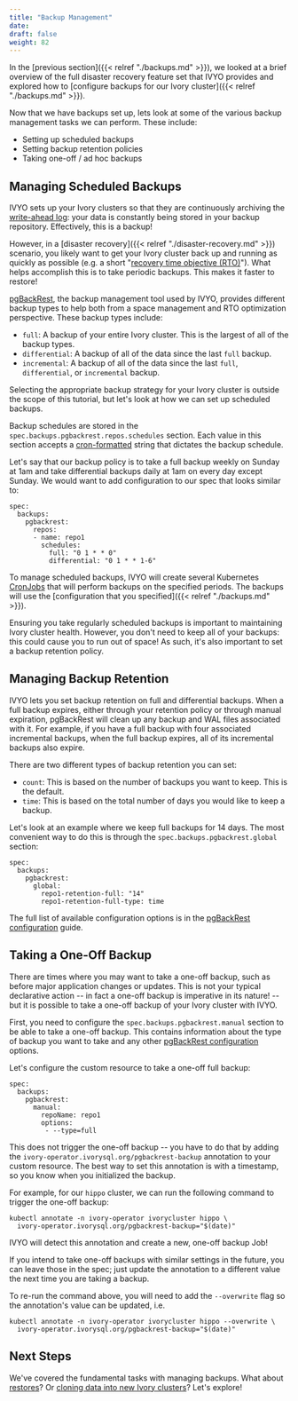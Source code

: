 ```yaml
---
title: "Backup Management"
date:
draft: false
weight: 82
---
```


In the [previous section]({{< relref "./backups.md" >}}), we looked at a brief overview of the full disaster recovery feature set that IVYO provides and explored how to [configure backups for our Ivory cluster]({{< relref "./backups.md" >}}).

Now that we have backups set up, lets look at some of the various backup management tasks we can perform. These include:

- Setting up scheduled backups
- Setting backup retention policies
- Taking one-off / ad hoc backups

## Managing Scheduled Backups

IVYO sets up your Ivory clusters so that they are continuously archiving the [write-ahead log](https://www.postgresql.org/docs/current/wal-intro.html):
your data is constantly being stored in your backup repository. Effectively, this is a backup!

However, in a [disaster recovery]({{< relref "./disaster-recovery.md" >}}) scenario, you likely want to get your Ivory cluster back up and running as quickly as possible (e.g. a short "[recovery time objective (RTO)](https://en.wikipedia.org/wiki/Disaster_recovery#Recovery_Time_Objective)"). What helps accomplish this is to take periodic backups. This makes it faster to restore!

[pgBackRest](https://pgbackrest.org/), the backup management tool used by IVYO, provides different backup types to help both from a space management and RTO optimization perspective. These backup types include:

- `full`: A backup of your entire Ivory cluster. This is the largest of all of the backup types.
- `differential`: A backup of all of the data since the last `full` backup.
- `incremental`: A backup of all of the data since the last `full`, `differential`, or `incremental` backup.

Selecting the appropriate backup strategy for your Ivory cluster is outside the scope of this tutorial, but let's look at how we can set up scheduled backups.

Backup schedules are stored in the `spec.backups.pgbackrest.repos.schedules` section. Each value in this section
accepts a [cron-formatted](https://docs.k8s.io/concepts/workloads/controllers/cron-jobs/#cron-schedule-syntax) string
that dictates the backup schedule.

Let's say that our backup policy is to take a full backup weekly on Sunday at 1am and take differential backups daily at 1am on every day except Sunday.
We would want to add configuration to our spec that looks similar to:

```
spec:
  backups:
    pgbackrest:
      repos:
      - name: repo1
        schedules:
          full: "0 1 * * 0"
          differential: "0 1 * * 1-6"
```

To manage scheduled backups, IVYO will create several Kubernetes [CronJobs](https://kubernetes.io/docs/concepts/workloads/controllers/cron-jobs/)
that will perform backups on the specified periods. The backups will use the [configuration that you specified]({{< relref "./backups.md" >}}).

Ensuring you take regularly scheduled backups is important to maintaining Ivory cluster health.
However, you don't need to keep all of your backups: this could cause you to run out of space!
As such, it's also important to set a backup retention policy.

## Managing Backup Retention

IVYO lets you set backup retention on full and differential backups. When a full backup expires,
either through your retention policy or through manual expiration, pgBackRest will clean up any
backup and WAL files associated with it. For example, if you have a full backup with four associated
incremental backups, when the full backup expires, all of its incremental backups also expire.

There are two different types of backup retention you can set:

- `count`: This is based on the number of backups you want to keep. This is the default.
- `time`: This is based on the total number of days you would like to keep a backup.

Let's look at an example where we keep full backups for 14 days. The most convenient way to do this
is through the `spec.backups.pgbackrest.global` section:

```
spec:
  backups:
    pgbackrest:
      global:
        repo1-retention-full: "14"
        repo1-retention-full-type: time
```

The full list of available configuration options is in the [pgBackRest configuration](https://pgbackrest.org/configuration.html) guide.

## Taking a One-Off Backup

There are times where you may want to take a one-off backup, such as before major application changes
or updates. This is not your typical declarative action -- in fact a one-off backup is imperative
in its nature! -- but it is possible to take a one-off backup of your Ivory cluster with IVYO.

First, you need to configure the `spec.backups.pgbackrest.manual` section to be able to take a one-off backup.
This contains information about the type of backup you want to take and any other [pgBackRest configuration](https://pgbackrest.org/configuration.html) options.

Let's configure the custom resource to take a one-off full backup:

```
spec:
  backups:
    pgbackrest:
      manual:
        repoName: repo1
        options:
         - --type=full
```

This does not trigger the one-off backup -- you have to do that by adding the
`ivory-operator.ivorysql.org/pgbackrest-backup` annotation to your custom resource.
The best way to set this annotation is with a timestamp, so you know when you initialized the backup.

For example, for our `hippo` cluster, we can run the following command to trigger the one-off backup:

```shell
kubectl annotate -n ivory-operator ivorycluster hippo \
  ivory-operator.ivorysql.org/pgbackrest-backup="$(date)"
```

IVYO will detect this annotation and create a new, one-off backup Job!

If you intend to take one-off backups with similar settings in the future, you can leave those in the spec; just update the annotation to a different value the next time you are taking a backup.

To re-run the command above, you will need to add the `--overwrite` flag so the annotation's value can be updated, i.e.

```shell
kubectl annotate -n ivory-operator ivorycluster hippo --overwrite \
  ivory-operator.ivorysql.org/pgbackrest-backup="$(date)"
```

## Next Steps

We've covered the fundamental tasks with managing backups. What about [restores](https://github.com/IvorySQL/ivory-operator/blob/master/docs/content/tutorial/disaster-recovery.md)? Or [cloning data into new Ivory clusters](https://github.com/IvorySQL/ivory-operator/blob/master/docs/content/tutorial/disaster-recovery.md)? Let's explore!
